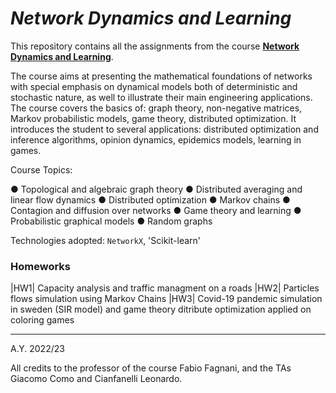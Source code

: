 # ***Network Dynamics and Learning***

This repository contains all the assignments from the course **[Network Dynamics and Learning](https://didattica.polito.it/pls/portal30/gap.pkg_guide.viewGap?p_cod_ins=01TXLSM&p_a_acc=2021&p_header=S&p_lang=IT&multi=N)**. 

The course aims at presenting the mathematical foundations of networks with special emphasis on dynamical models both of deterministic and stochastic nature,
as well to illustrate their main engineering applications. The course covers the basics of: graph theory, non-negative matrices, Markov probabilistic models,
game theory, distributed optimization. It introduces the student to several applications: distributed optimization and inference algorithms, opinion dynamics,
epidemics models, learning in games.


Course Topics:

●  Topological and algebraic graph theory
●  Distributed averaging and linear flow dynamics
●  Distributed optimization
●  Markov chains
●  Contagion and diffusion over networks
●  Game theory and learning
●  Probabilistic graphical models
●  Random graphs

Technologies adopted: `NetworkX`, 'Scikit-learn'

### Homeworks
|HW1| Capacity analysis and traffic managment on a roads
|HW2| Particles flows simulation using Markov Chains
|HW3| Covid-19 pandemic simulation in sweden (SIR model) and game theory ditribute optimization applied on coloring games


---

A.Y. 2022/23

All credits to the professor of the course Fabio Fagnani, and the TAs Giacomo Como and Cianfanelli Leonardo.
